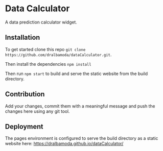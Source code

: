 # Data Calculator

A data prediction calculator widget.

## Installation

To get started clone this repo `git clone https://github.com/dralbamoda/dataCalculator.git`.

Then install the dependencies `npm install`

Then run `npm start` to build and serve the static website from the build directory.

## Contribution

Add your changes, commit them with a meaningful message and push the changes here using any git tool.

## Deployment

The pages environment is configured to serve the build directory as a static website here: https://dralbamoda.github.io/dataCalculator/
